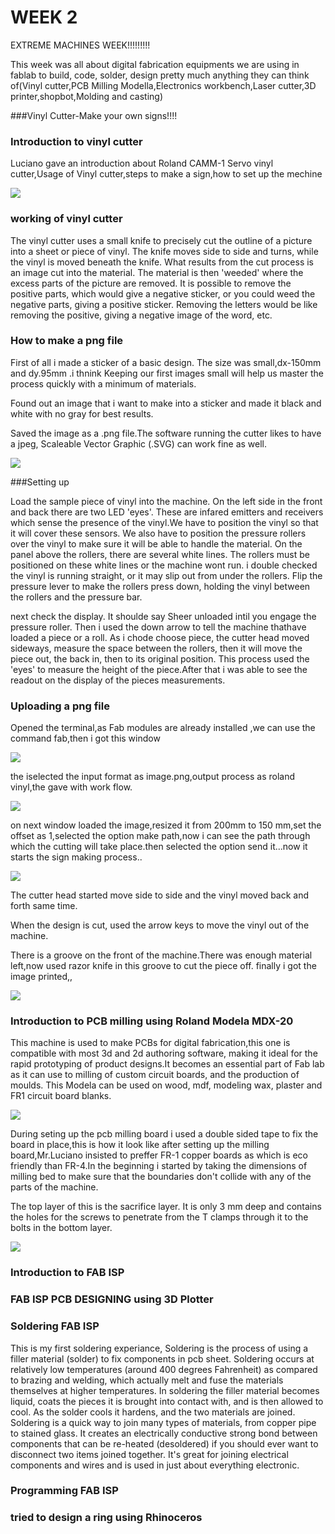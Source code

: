 # WEEK 2

EXTREME MACHINES WEEK!!!!!!!!!

This week was all about digital fabrication equipments we are using in fablab to build, code, solder, design pretty much anything they can think of(Vinyl cutter,PCB Milling Modella,Electronics workbench,Laser cutter,3D printer,shopbot,Molding and casting)


###Vinyl Cutter-Make your own signs!!!!

### Introduction to vinyl cutter
Luciano gave an introduction about Roland CAMM-1 Servo vinyl cutter,Usage of Vinyl cutter,steps to make a sign,how to set up the mechine

![](img/vinyl.png)




### working of vinyl cutter

The vinyl cutter uses a small knife to precisely cut the outline of a picture into a sheet or piece of vinyl. The knife moves side to side and turns, while the vinyl is moved beneath the knife. What results from the cut process is an image cut into the material. The material is then 'weeded' where the excess parts of the picture are removed. It is possible to remove the positive parts, which would give a negative sticker, or you could weed the negative parts, giving a positive sticker. Removing the letters would be like removing the positive, giving a negative image of the word, etc.

### How to make a png file

First of all i made a sticker of a basic design. The size was small,dx-150mm and dy.95mm .i thnink Keeping our first images small will help us master the process quickly with a minimum of materials. 

Found out  an image that i want to make into a sticker and made it black and white with no gray for best results.

Saved the image as a .png file.The software running the cutter likes to have a jpeg, Scaleable Vector Graphic (.SVG) can work fine as well.

![](img/map.png)

###Setting up

Load the sample piece of vinyl into the machine. 
On the left side in the front and back there are two LED 'eyes'. These are infared emitters and receivers which sense the presence of the vinyl.We have to position the vinyl so that it will cover these sensors. We also have to position the pressure rollers over the vinyl to make sure it will be able to handle the material. On the panel above the rollers, there are several white lines. The rollers must be positioned on these white lines or the machine wont run. i double checked the vinyl is running straight, or it may slip out from under the rollers. Flip the pressure lever to make the rollers press down, holding the vinyl between the rollers and the pressure bar. 

next check the display. It shoulde say Sheer unloaded intil you engage the pressure roller. Then i used the down arrow to tell the machine thathave loaded a piece or a roll. As i chode choose piece, the cutter head moved sideways, measure the space between the rollers, then it will move the piece out, the back in, then to its original position. This process used the 'eyes' to measure the height of the piece.After that i was able to see the readout on the display of the pieces measurements.   

### Uploading a png file

Opened the terminal,as Fab modules are already installed ,we can use the command fab,then i got this window

![](img/scr.png)


the iselected the input format as image.png,output process as roland vinyl,the gave with work flow.

![](img/scr.2.png)

on next window loaded the image,resized it from 200mm to 150 mm,set the offset as 1,selected the option make path,now i can see the path through which the cutting will take place.then selected the option send it...now it starts the sign making process..

![](img/make.png)


The cutter head started move side to side and the vinyl moved back and forth same time.

When the design is cut, used the arrow keys to move the vinyl out of the machine.

There is a groove on the front of the machine.There was enough material left,now used razor knife in this groove to cut the piece off. finally i got the image printed,,

![](img/last.png)



### Introduction to PCB milling using Roland Modela MDX-20

 This machine is used to make PCBs for digital fabrication,this one  is compatible with most 3d and 2d authoring software, making it ideal for the rapid prototyping of product designs.It becomes an essential part of Fab lab as it can use to  milling of custom circuit boards, and the production of moulds. This Modela can be used on wood, mdf, modeling wax, plaster and FR1 circuit board blanks.
 
![](img/modella.png)
 
During seting up the pcb milling board i used a double sided tape to fix the board in place,this is how it look like after setting up the milling board,Mr.Luciano insisted to preffer FR-1 copper boards as which is eco friendly than FR-4.In the beginning i started by taking the dimensions of milling bed to make sure that the boundaries don't collide with any of the parts of the machine.

The top layer of this is the sacrifice layer. It is only 3 mm deep and contains the holes for the screws to penetrate from the T clamps through it to the bolts in the bottom layer.

![](img/board.png)

### Introduction to FAB ISP
### FAB ISP PCB DESIGNING using 3D Plotter  
### Soldering FAB ISP

This is my first soldering experiance, Soldering is the process of using a filler material (solder) to fix components in pcb sheet. Soldering occurs at relatively low temperatures (around 400 degrees Fahrenheit) as compared to brazing and welding, which actually melt and fuse the materials themselves at higher temperatures. In soldering the filler material becomes liquid, coats the pieces it is brought into contact with, and is then allowed to cool. As the solder cools it hardens, and the two materials are joined. Soldering is a quick way to join many types of materials, from copper pipe to stained glass. It creates an electrically conductive strong bond between components that can be re-heated (desoldered) if you should ever want to disconnect two items joined together. It's great for joining electrical components and wires and is used in just about everything electronic. 


### Programming FAB ISP

### tried to design a ring using Rhinoceros